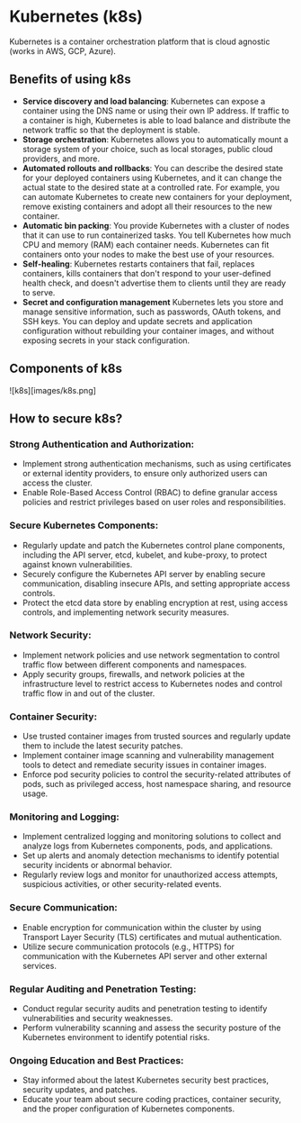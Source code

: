 # Kubernetes (k8s)
Kubernetes is a container orchestration platform that is cloud agnostic (works in AWS, GCP, Azure). 

## Benefits of using k8s
- **Service discovery and load balancing**: Kubernetes can expose a container using the DNS name or using their own IP address. If traffic to a container is high, Kubernetes is able to load balance and distribute the network traffic so that the deployment is stable.
- **Storage orchestration**: Kubernetes allows you to automatically mount a storage system of your choice, such as local storages, public cloud providers, and more.
- **Automated rollouts and rollbacks**: You can describe the desired state for your deployed containers using Kubernetes, and it can change the actual state to the desired state at a controlled rate. For example, you can automate Kubernetes to create new containers for your deployment, remove existing containers and adopt all their resources to the new container.
- **Automatic bin packing**: You provide Kubernetes with a cluster of nodes that it can use to run containerized tasks. You tell Kubernetes how much CPU and memory (RAM) each container needs. Kubernetes can fit containers onto your nodes to make the best use of your resources.
- **Self-healing**: Kubernetes restarts containers that fail, replaces containers, kills containers that don't respond to your user-defined health check, and doesn't advertise them to clients until they are ready to serve.
- **Secret and configuration management** Kubernetes lets you store and manage sensitive information, such as passwords, OAuth tokens, and SSH keys. You can deploy and update secrets and application configuration without rebuilding your container images, and without exposing secrets in your stack configuration.

## Components of k8s
![k8s][images/k8s.png]




## How to secure k8s?

### Strong Authentication and Authorization:
- Implement strong authentication mechanisms, such as using certificates or external identity providers, to ensure only authorized users can access the cluster.
- Enable Role-Based Access Control (RBAC) to define granular access policies and restrict privileges based on user roles and responsibilities.


### Secure Kubernetes Components:
- Regularly update and patch the Kubernetes control plane components, including the API server, etcd, kubelet, and kube-proxy, to protect against known vulnerabilities.
- Securely configure the Kubernetes API server by enabling secure communication, disabling insecure APIs, and setting appropriate access controls.
- Protect the etcd data store by enabling encryption at rest, using access controls, and implementing network security measures.


### Network Security:
- Implement network policies and use network segmentation to control traffic flow between different components and namespaces.
- Apply security groups, firewalls, and network policies at the infrastructure level to restrict access to Kubernetes nodes and control traffic flow in and out of the cluster.


### Container Security:
- Use trusted container images from trusted sources and regularly update them to include the latest security patches.
- Implement container image scanning and vulnerability management tools to detect and remediate security issues in container images.
- Enforce pod security policies to control the security-related attributes of pods, such as privileged access, host namespace sharing, and resource usage.


### Monitoring and Logging:
- Implement centralized logging and monitoring solutions to collect and analyze logs from Kubernetes components, pods, and applications.
- Set up alerts and anomaly detection mechanisms to identify potential security incidents or abnormal behavior.
- Regularly review logs and monitor for unauthorized access attempts, suspicious activities, or other security-related events.


### Secure Communication:
- Enable encryption for communication within the cluster by using Transport Layer Security (TLS) certificates and mutual authentication.
- Utilize secure communication protocols (e.g., HTTPS) for communication with the Kubernetes API server and other external services.


### Regular Auditing and Penetration Testing:
- Conduct regular security audits and penetration testing to identify vulnerabilities and security weaknesses.
- Perform vulnerability scanning and assess the security posture of the Kubernetes environment to identify potential risks.


### Ongoing Education and Best Practices:
- Stay informed about the latest Kubernetes security best practices, security updates, and patches.
- Educate your team about secure coding practices, container security, and the proper configuration of Kubernetes components.
